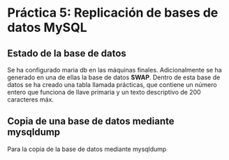 # Práctica 5: Replicación de bases de datos MySQL

## Estado de la base de datos

Se ha configurado maria db en las máquinas finales. Adicionalmente se ha generado en una de ellas
la base de datos **SWAP**. Dentro de esta base de datos se ha creado una tabla llamada prácticas,
que contiene un número entero que funciona de llave primaria y un texto descriptivo de 200 caracteres máx.



## Copia de una base de datos mediante mysqldump

Para la copia de la base de datos mediante mysqldump
